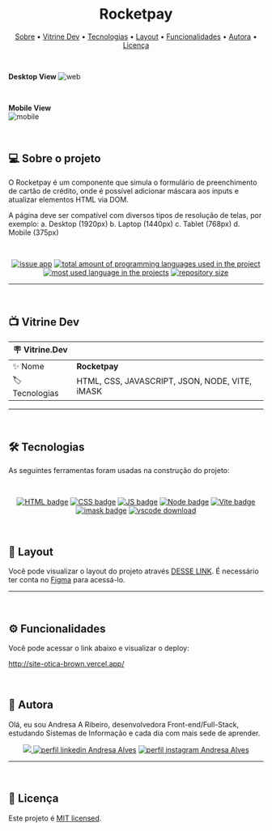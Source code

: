 <h1 align="center"> 
	Rocketpay
</h1>

<p align="center">
 <a href="#-sobre-o-projeto">Sobre</a> •
 <a href="#-vitrine-dev">Vitrine Dev</a> •
 <a href="#-tecnologias">Tecnologias</a> •
 <a href="#-layout">Layout</a> •
 <a href="#-funcionalidades">Funcionalidades</a> •
 <a href="#-autora">Autora</a> • 
 <a href="#-licença">Licença</a>
</p>

&nbsp;

**Desktop View**
![web](https://user-images.githubusercontent.com/94997593/236585921-a838ab3c-3c07-4359-81e6-bcc2b56a593d.png)


<br>

**Mobile View**
<br>
![mobile](https://user-images.githubusercontent.com/94997593/236585955-cbce698a-abe9-4761-adcb-de3fa994627e.png)


&nbsp;
<a id="-sobre-o-projeto"></a>

## 💻 Sobre o projeto

O Rocketpay é um componente que simula o formulário de preenchimento de cartão de crédito, onde é possível adicionar máscara aos inputs e atualizar elementos HTML via DOM.

A página deve ser compatível com diversos tipos de resolução de telas, por exemplo:
a.  Desktop (1920px)
b.  Laptop (1440px)
c.  Tablet (768px)
d.  Mobile (375px)

&nbsp;

<p align="center">
  <a href="https://github.com/Andresa-Alves-Ribeiro/Rocketpay/issues"><img src="https://img.shields.io/github/issues/Andresa-Alves-Ribeiro/Rocketpay" alt="issue app" /></a>
  <a href="https://github.com/Andresa-Alves-Ribeiro/Rocketpay"><img src="https://img.shields.io/github/languages/count/Andresa-Alves-Ribeiro/Rocketpay" alt="total amount of programming languages used in the project" /></a>
  <a href="https://github.com/Andresa-Alves-Ribeiro/Rocketpay"><img src="https://img.shields.io/github/languages/top/Andresa-Alves-Ribeiro/Rocketpay" alt="most used language in the projects" /></a>
  <a href="https://github.com/Andresa-Alves-Ribeiro/Rocketpay"><img src="https://img.shields.io/github/repo-size/Andresa-Alves-Ribeiro/Rocketpay" alt="repository size" /></a>
<p>

---

&nbsp;
<a id="-vitrine-dev"></a>

## 📺 Vitrine Dev

| :placard: Vitrine.Dev |                                                                                                                                                    |
| --------------------- | -------------------------------------------------------------------------------------------------------------------------------------------------- |
| :sparkles: Nome       | **Rocketpay** |
| :label: Tecnologias   | HTML, CSS, JAVASCRIPT, JSON, NODE, VITE, iMASK |

---

&nbsp;
<a id="-tecnologias"></a>

## 🛠 Tecnologias

As seguintes ferramentas foram usadas na construção do projeto:

&nbsp;

<p align="center">
  <a href= "https://html.com/"><img alt="HTML badge" src="https://img.shields.io/static/v1?logoWidth=15&logoColor=FFC0CB&logo=HTML5&label=Style&message=HTML&color=FFC0CB"></a>
  <a href= "https://www.w3.org/Style/CSS/Overview.en.html/"><img alt="CSS badge" src="https://img.shields.io/static/v1?logoWidth=15&logoColor=ff7b72&logo=css3&label=Language&message=CSS&color=ff7b72"></a>
  <a href= "https://www.javascript.com/"><img alt="JS badge" src="https://img.shields.io/static/v1?logoWidth=15&logoColor=F7DF1E&logo=javascript&label=Language&message=Javascript&color=F7DF1E"></a>
  <a href= "https://nodejs.org/"><img alt="Node badge" src="https://img.shields.io/static/v1?logoWidth=15&logoColor=7ecbee&logo=node.js&label=Language&message=Node&color=7ecbee"></a>
  <a href= "https://vitejs.dev/"><img alt="Vite badge" src="https://img.shields.io/static/v1?logoWidth=15&logoColor=38b143&logo=vite&label=Language&message=Vite&color=38b143"></a>
  <a href= "https://imask.js.org/"><img alt="imask badge" src="https://img.shields.io/static/v1?logoWidth=15&logoColor=ca251c&logo=iMask&label=Language&message=iMask&color=ca251c"></a>
  <a href= "https://code.visualstudio.com/download"><img alt="vscode download" src="https://img.shields.io/static/v1?logoWidth=15&logoColor=007ACC&logo=Visual Studio Code&label=IDE&message=Visual Studio Code&color=007ACC"></a>
</p>


&nbsp;
<a id="-layout"></a>

## 🔖 Layout

Você pode visualizar o layout do projeto através [DESSE LINK](https://www.figma.com/file/gpqavL469k0pPUGOmAQEM9/Explorer-Lab-%2301/duplicate). É necessário ter conta no [Figma](https://figma.com) para acessá-lo.

---------


&nbsp;
<a id="-funcionalidades"></a>

## ⚙️ Funcionalidades

Você pode acessar o link abaixo e visualizar o deploy:

http://site-otica-brown.vercel.app/

&nbsp;
<a id="-autora"></a>

## 🦸 Autora

Olá, eu sou Andresa A Ribeiro, desenvolvedora Front-end/Full-Stack, estudando Sistemas de Informação e cada dia com mais sede de aprender.

<p align="center">
  <a href="mailto:andresa_15ga@hotmail.com"><img src="https://img.shields.io/static/v1?logoWidth=15&logoColor=ff69b4&logo=gmail&label=Outlook&message=andresa_15ga@hotmail.com&color=ff69b4" target="_blank">
  <a href= "https://www.linkedin.com/in/andresa-alves-ribeiro/"><img alt="perfil linkedin Andresa Alves" src="https://img.shields.io/static/v1?logoWidth=15&logoColor=0A66C2&logo=LinkedIn&label=LinkedIn&message=andresa-alves-ribeiro&color=0A66C2"></a>
  <a href= "https://www.instagram.com/dresa.alves/"><img alt="perfil instagram Andresa Alves" src="https://img.shields.io/static/v1?logoWidth=15&logoColor=E4405F&logo=Instagram&label=Instagram&message=@dresa.alves&color=E4405F"></a>
</p>

---

&nbsp;
<a id="-licença"></a>

## 📝 Licença

Este projeto é [MIT licensed](./LICENSE).
